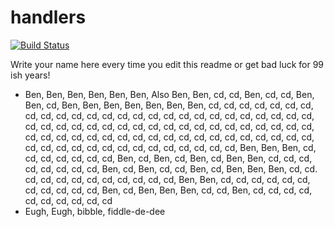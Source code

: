 # handlers

[![Build Status](https://travis-ci.org/atomisthqa/handlers.svg?branch=master)](https://travis-ci.org/atomisthqa/handlers)

Write your name here every time you edit this readme or get bad luck for 99 ish years!

* Ben, Ben, Ben, Ben, Ben, Ben, Also Ben, Ben, cd, cd, Ben, cd, cd, Ben, Ben, cd, Ben, Ben, Ben, Ben, Ben, Ben, Ben, cd, cd, cd, cd, cd, cd, cd, cd, cd, cd, cd, cd, cd, cd, cd, cd, cd, cd, cd, cd, cd, cd, cd, cd, cd, cd, cd, cd, cd, cd, cd, cd, cd, cd, cd, cd, cd, cd, cd, cd, cd, cd, cd, cd, cd, cd, cd, cd, cd, cd, cd, cd, cd, cd, cd, cd, cd, cd, cd, cd, cd, cd, cd, cd, cd, cd, cd, cd, cd, cd, cd, cd, cd, cd, cd, cd, cd, cd, Ben, Ben, Ben, cd, cd, cd, cd, cd, cd, cd, Ben, cd, Ben, cd, Ben, cd, Ben, Ben, cd, cd, cd, cd, cd, cd, cd, cd, Ben, cd, Ben, cd, cd, Ben, cd, Ben, Ben, Ben, cd, cd. cd, cd, cd, cd, cd, cd, cd, cd, cd, cd, Ben, Ben, cd, cd, cd, cd, cd, cd, cd, cd, cd, cd,  cd, Ben, cd, Ben, Ben, Ben, cd, cd, Ben, cd, cd, cd, cd, cd, cd, cd, cd, cd, cd
* Eugh, Eugh, bibble, fiddle-de-dee

